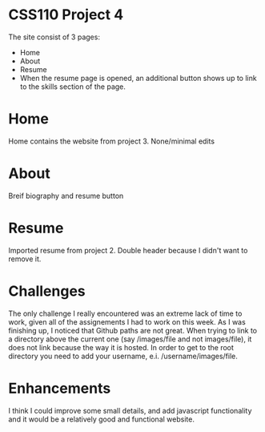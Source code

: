 # CSS110 Project 4
The site consist of 3 pages:
 - Home
 - About
 - Resume
 - When the resume page is opened, an additional button shows up to link to the skills section of the page.

# Home
Home contains the website from project 3. None/minimal edits

# About
Breif biography and resume button

# Resume
Imported resume from project 2. Double header because I didn't want to remove it.

# Challenges
The only challenge I really encountered was an extreme lack of time to work, given all of the assignements I had to work on this week.
As I was finishing up, I noticed that Github paths are not great. When trying to link to a directory above the current one (say /images/file and not images/file), it does not
link because the way it is hosted. In order to get to the root directory you need to add your username, e.i. /username/images/file.

# Enhancements
I think I could improve some small details, and add javascript functionality and it would be a relatively good and functional website.
